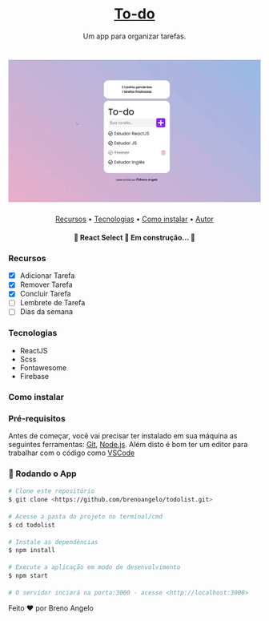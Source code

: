 <h1 align="center">
    <a href="https://tarefas-c9ee5.web.app">To-do</a>
</h1>
<p align="center">Um app para organizar tarefas.</p>

<h1 align="center">
  <img alt="todoapp" title="#Todoapp" src="./src/assets/video.gif" />
</h1>

<!--ts-->
   <p align="center">
     <a href="#recursos">Recursos</a> • 
     <a href="#tecnologias">Tecnologias</a> • 
     <a href="#contribuicao">Como instalar</a> • 
     <a href="#autor">Autor</a>
  </p>
<!--te-->

<h4 align="center"> 
	🚧  React Select 🚀 Em construção...  🚧
</h4>

<h3 id="recursos">Recursos</h3>

- [x] Adicionar Tarefa
- [x] Remover Tarefa
- [x] Concluir Tarefa
- [ ] Lembrete de Tarefa
- [ ] Dias da semana

<h3 id="tecnologias">Tecnologias</h3> 

- ReactJS
- Scss
- Fontawesome
- Firebase

<h3 id="contribuicao">Como instalar</h3>

### Pré-requisitos

Antes de começar, você vai precisar ter instalado em sua máquina as seguintes ferramentas:
[Git](https://git-scm.com), [Node.js](https://nodejs.org/en/). 
Além disto é bom ter um editor para trabalhar com o código como [VSCode](https://code.visualstudio.com/)

### 🎲 Rodando o App

```bash
# Clone este repositório
$ git clone <https://github.com/brenoangelo/todolist.git>

# Acesse a pasta do projeto no terminal/cmd
$ cd todolist

# Instale as dependências
$ npm install

# Execute a aplicação em modo de desenvolvimento
$ npm start

# O servidor inciará na porta:3000 - acesse <http://localhost:3000>
```

<p id="autor">Feito ♥ por Breno Angelo</p>
